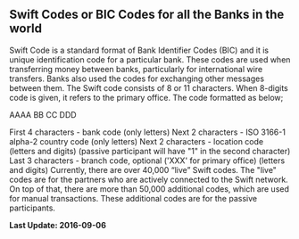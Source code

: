 ## Swift Codes or BIC Codes for all the Banks in the world

Swift Code is a standard format of Bank Identifier Codes (BIC) and it is unique identification code for a particular bank. These codes are used when transferring money between banks, particularly for international wire transfers. Banks also used the codes for exchanging other messages between them.
The Swift code consists of 8 or 11 characters. When 8-digits code is given, it refers to the primary office. The code formatted as below;

AAAA BB CC DDD

First 4 characters - bank code (only letters)
Next 2 characters - ISO 3166-1 alpha-2 country code (only letters)
Next 2 characters - location code (letters and digits) (passive participant will have "1" in the second character)
Last 3 characters - branch code, optional ('XXX' for primary office) (letters and digits)
Currently, there are over 40,000 “live” Swift codes. The "live" codes are for the partners who are actively connected to the Swift network. On top of that, there are more than 50,000 additional codes, which are used for manual transactions. These additional codes are for the passive participants.

**Last Update: 2016-09-06**
